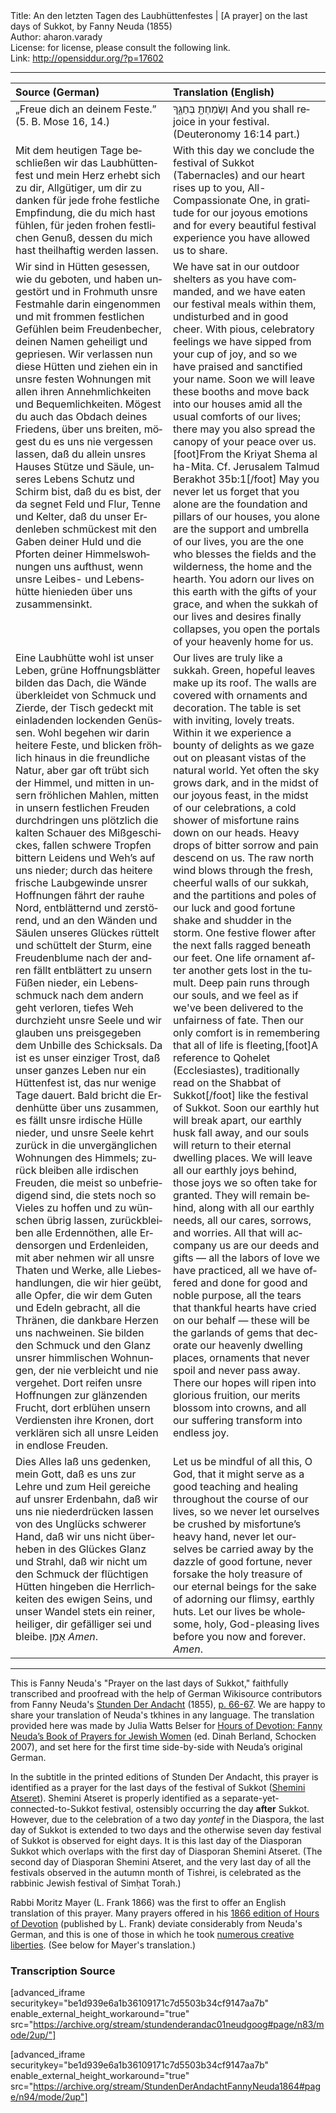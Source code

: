 <html>
<head></head>
<body>
Title: An den letzten Tagen des Laubhüttenfestes | [A prayer] on the last days of Sukkot, by Fanny Neuda (1855)<br />
Author: aharon.varady<br />
License: for license, please consult the following link.<br />
Link: <a href="http://opensiddur.org/?p=17602">http://opensiddur.org/?p=17602</a>
<p />
<hr />

<table style="margin-left: auto;margin-right: auto;" class="draggable">
<thead><tr><th id="x" style="text-align: left;">Source (German)</th><th style="text-align: left;">Translation (English)</th></tr></thead>
<tbody>
<tr><td style="vertical-align:top;" width="50%">
<div class="german"><span lang="de">
„Freue dich an deinem Feste.” 
(5. B. Mose 16, 14.) 
</span></div></td>

<td style="vertical-align:top;" width="50%">
<div class="english"><span lang="en">
<span class="liturgy">וְשָׂמַחְתָּ֖ בְּחַגֶּ֑ךָ</span>
And you shall rejoice in your festival. (Deuteronomy 16:14 part.)
</span></div></td></tr>


<tr><td style="vertical-align:top;" width="50%">
<div class="german"><span lang="de">
Mit dem heutigen Tage beschließen wir das Laubhüttenfest und mein Herz erhebt sich zu dir, Allgütiger, um dir zu danken für jede frohe festliche Empfindung, die du mich hast fühlen, für jeden frohen festlichen Genuß, dessen du mich hast theilhaftig werden lassen.
</span></div></td>

<td style="vertical-align:top;" width="50%">
<div class="english"><span lang="en">
With this day we conclude the festival of Sukkot (Tabernacles) and our heart rises up to you, All-Compassionate One, in gratitude for our joyous emotions and for every beautiful festival experience you have allowed us to share. 
</span></div></td></tr>


<tr><td style="vertical-align:top;" width="50%">
<div class="german"><span lang="de">
Wir sind in Hütten gesessen, wie du geboten, und haben ungestört und in Frohmuth unsre Festmahle darin eingenommen und mit frommen festlichen Gefühlen beim Freudenbecher, deinen Namen geheiligt und gepriesen. Wir verlassen nun diese Hütten und ziehen ein in unsre festen Wohnungen mit allen ihren Annehmlichkeiten und Bequemlichkeiten. Mögest du auch das Obdach deines Friedens, über uns breiten, mögest du es uns nie vergessen lassen, daß du allein unsres Hauses Stütze und Säule, unseres Lebens Schutz und Schirm bist, daß du es bist, der da segnet Feld und Flur, Tenne und Kelter, daß du unser Erdenleben schmückest mit den Gaben deiner Huld und die Pforten deiner Himmelswohnungen uns aufthust, wenn unsre Leibes- und Lebenshütte hienieden über uns zusammensinkt. 
</span></div></td>

<td style="vertical-align:top;" width="50%">
<div class="english"><span lang="en">
We have sat in our outdoor shelters as you have commanded, and we have eaten our festival meals within them, undisturbed and in good cheer. With pious, celebratory feelings we have sipped from your cup of joy, and so we have praised and sanctified your name. Soon we will leave these booths and move back into our houses amid all the usual comforts of our lives; there may you also spread the canopy of your peace over us.[foot]From the Kriyat Shema al ha-Mita. Cf. Jerusalem Talmud Berakhot 35b:1[/foot] May you never let us forget that you alone are the foundation and pillars of our houses, you alone are the support and umbrella of our lives, you are the one who blesses the fields and the wilderness, the home and the hearth. You adorn our lives on this earth with the gifts of your grace, and when the sukkah of our lives and desires finally collapses, you open the portals of your heavenly home for us.
</span></div></td></tr>


<tr><td style="vertical-align:top;" width="50%">
<div class="german"><span lang="de">
Eine Laubhütte wohl ist unser Leben, grüne Hoffnungsblätter bilden das Dach, die Wände überkleidet von Schmuck und Zierde, der Tisch gedeckt mit einladenden lockenden Genüssen. Wohl begehen wir darin heitere Feste, und blicken fröhlich hinaus in die freundliche Natur, aber gar oft trübt sich der Himmel, und mitten in unsern fröhlichen Mahlen, mitten in unsern festlichen Freuden durchdringen uns plötzlich die kalten Schauer des Mißgeschickes, fallen schwere Tropfen bittern Leidens und Weh’s auf uns nieder; durch das heitere frische Laubgewinde unsrer Hoffnungen fährt der rauhe Nord, entblätternd und zerstörend, und an den Wänden und Säulen unseres Glückes rüttelt und schüttelt der Sturm, eine Freudenblume nach der andren fällt entblättert zu unsern Füßen nieder, ein Lebensschmuck nach dem andern geht verloren, tiefes Weh durchzieht unsre Seele und wir glauben uns preisgegeben dem Unbille des Schicksals. Da ist es unser einziger Trost, daß unser ganzes Leben nur ein Hüttenfest ist, das nur wenige Tage dauert. Bald bricht die Erdenhütte über uns zusammen, es fällt unsre irdische Hülle nieder, und unsre Seele kehrt zurück in die unvergänglichen Wohnungen des Himmels; zurück bleiben alle irdischen Freuden, die meist so unbefriedigend sind, die stets noch so Vieles zu hoffen und zu wünschen übrig lassen, zurückbleiben alle Erdennöthen, alle Erdensorgen und Erdenleiden, mit aber nehmen wir all unsre Thaten und Werke, alle Liebeshandlungen, die wir hier geübt, alle Opfer, die wir dem Guten und Edeln gebracht, all die Thränen, die dankbare Herzen uns nachweinen. Sie bilden den Schmuck und den Glanz unsrer himmlischen Wohnungen, der nie verbleicht und nie vergehet. Dort reifen unsre Hoffnungen zur glänzenden Frucht, dort erblühen unsern Verdiensten ihre Kronen, dort verklären sich all unsre Leiden in endlose Freuden.
</span></div></td>

<td style="vertical-align:top;" width="50%">
<div class="english"><span lang="en">
Our lives are truly like a sukkah. Green, hopeful leaves make up its roof. The walls are covered with ornaments and decoration. The table is set with inviting, lovely treats. Within it we experience a bounty of delights as we gaze out on pleasant vistas of the natural world. Yet often the sky grows dark, and in the midst of our joyous feast, in the midst of our celebrations, a cold shower of misfortune rains down on our heads. Heavy drops of bitter sorrow and pain descend on us. The raw north wind blows through the fresh, cheerful walls of our sukkah, and the partitions and poles of our luck and good fortune shake and shudder in the storm. One festive flower after the next falls ragged beneath our feet. One life ornament after another gets lost in the tumult. Deep pain runs through our souls, and we feel as if we've been delivered to the unfairness of fate. Then our only comfort is in remembering that all of life is fleeting,[foot]A reference to Qohelet (Ecclesiastes), traditionally read on the Shabbat of Sukkot[/foot] like the festival of Sukkot. Soon our earthly hut will break apart, our earthly husk fall away, and our souls will return to their eternal dwelling places. We will leave all our earthly joys behind, those joys we so often take for granted. They will remain behind, along with all our earthly needs, all our cares, sorrows, and worries. All that will accompany us are our deeds and gifts — all the labors of love we have practiced, all we have offered and done for good and noble purpose, all the tears that thankful hearts have cried on our behalf — these will be the garlands of gems that decorate our heavenly dwelling places, ornaments that never spoil and never pass away. There our hopes will ripen into glorious fruition, our merits blossom into crowns, and all our suffering transform into endless joy.
</span></div></td></tr>


<tr><td style="vertical-align:top;" width="50%">
<div class="german"><span lang="de">
Dies Alles laß uns gedenken, mein Gott, daß es uns zur Lehre und zum Heil gereiche auf unsrer Erdenbahn, daß wir uns nie niederdrücken lassen von des Unglücks schwerer Hand, daß wir uns nicht überheben in des Glückes Glanz und Strahl, daß wir nicht um den Schmuck der flüchtigen Hütten hingeben die Herrlichkeiten des ewigen Seins, und unser Wandel stets ein reiner, heiliger, dir gefälliger sei und bleibe. <span class="hebrew" lang="he">אָמֵן</span> <em>Amen</em>. 
</span></div></td>

<td style="vertical-align:top;" width="50%">
<div class="english"><span lang="en">
Let us be mindful of all this, O God, that it might serve as a good teaching and healing throughout the course of our lives, so we never let ourselves be crushed by misfortune’s heavy hand, never let ourselves be carried away by the dazzle of good fortune, never forsake the holy treasure of our eternal beings for the sake of adorning our flimsy, earthly huts. Let our lives be wholesome, holy, God-pleasing lives before you now and forever. <em>Amen</em>.
</span></div></td></tr>
</tbody></table>

<hr />

This is Fanny Neuda's "Prayer on the last days of Sukkot," faithfully transcribed and proofread with the help of German Wikisource contributors from Fanny Neuda's <a href="http://de.wikisource.org/wiki/Stunden_der_Andacht">Stunden Der Andacht</a> (1855), <a href="http://de.wikisource.org/wiki/Seite:Neuda-Stunden_der_Andacht-1858.pdf/66">p. 66-67</a>. We are happy to share your translation of Neuda's tkhines in any language. The translation provided here was made by Julia Watts Belser for <a href="http://www.worldcat.org/title/hours-of-devotion-fanny-neudas-book-of-prayers-for-jewish-women/oclc/76792139">Hours of Devotion: Fanny Neuda’s Book of Prayers for Jewish Women</a> (ed. Dinah Berland, Schocken 2007), and set here for the first time side-by-side with Neuda’s original German.

In the subtitle in the printed editions of Stunden Der Andacht, this prayer is identified as a prayer for the last days of the festival of Sukkot (<a href="https://en.wikipedia.org/wiki/Shemini_Atzeret">Shemini Atseret</a>). Shemini Atseret is properly identified as a separate-yet-connected-to-Sukkot festival, ostensibly occurring the day <strong>after</strong> Sukkot. However, due to the celebration of a two day <em>yontef</em> in the Diaspora, the last day of Sukkot is extended to two days and the otherwise seven day festival of Sukkot is observed for eight days. It is this last day of the Diasporan Sukkot which overlaps with the first day of Diasporan Shemini Atseret. (The second day of Diasporan Shemini Atseret, and the very last day of all the festivals observed in the autumn month of Tishrei, is celebrated as the rabbinic Jewish festival of Simḥat Torah.)

Rabbi Moritz Mayer (L. Frank 1866) was the first to offer an English translation of this prayer. Many prayers offered in his <a href="https://opensiddur.org/compilations/rabbinic-prayer/seder-tkhines/an-abridged-english-translation-of-fanny-neudas-stunden-der-andacht-by-moritz-mayer-1866/">1866 edition of Hours of Devotion</a> (published by L. Frank) deviate considerably from Neuda's German, and this is one of those in which he took <a href="https://archive.org/stream/hoursofdevotionb00neudrich#page/n68/mode/2up">numerous creative liberties</a>. (See below for Mayer's translation.)


<h3>Transcription Source</h3>

[advanced_iframe securitykey="be1d939e6a1b36109171c7d5503b34cf9147aa7b" enable_external_height_workaround="true" src="https://archive.org/stream/stundenderandac01neudgoog#page/n83/mode/2up/"]

[advanced_iframe securitykey="be1d939e6a1b36109171c7d5503b34cf9147aa7b" enable_external_height_workaround="true" src="https://archive.org/stream/StundenDerAndachtFannyNeuda1864#page/n94/mode/2up"]
</body>
</html>